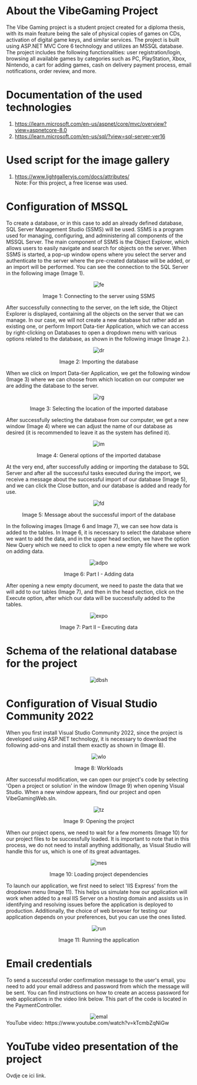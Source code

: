 # About the VibeGaming Project

The Vibe Gaming project is a student project created for a diploma thesis, with its main feature being the sale of physical copies of games on CDs, activation of digital game keys, and similar services. The project is built using ASP.NET MVC Core 6 technology and utilizes an MSSQL database. The project includes the following functionalities: user registration/login, browsing all available games by categories such as PC, PlayStation, Xbox, Nintendo, a cart for adding games, cash on delivery payment process, email notifications, order review, and more.

# Documentation of the used technologies
1. https://learn.microsoft.com/en-us/aspnet/core/mvc/overview?view=aspnetcore-8.0
2. https://learn.microsoft.com/en-us/sql/?view=sql-server-ver16

# Used script for the image gallery
1. https://www.lightgalleryjs.com/docs/attributes/
<br>Note: For this project, a free license was used.</br>

# Configuration of MSSQL
To create a database, or in this case to add an already defined database, SQL Server Management Studio (SSMS) will be used. SSMS is a program used for managing, configuring, and administering all components of the MSSQL Server. The main component of SSMS is the Object Explorer, which allows users to easily navigate and search for objects on the server. When SSMS is started, a pop-up window opens where you select the server and authenticate to the server where the pre-created database will be added, or an import will be performed. You can see the connection to the SQL Server in the following image (Image 1).
<div align="center">
  <img src="https://github.com/EdisVrtagic/VibeGaming-GameStore-ASP.NET/assets/101829021/421d27a3-fe5e-422a-ad3f-209ac4a4fdcd" alt="fe">
  <p>Image 1: Connecting to the server using SSMS</p>
</div>

After successfully connecting to the server, on the left side, the Object Explorer is displayed, containing all the objects on the server that we can manage. In our case, we will not create a new database but rather add an existing one, or perform Import Data-tier Application, which we can access by right-clicking on Databases to open a dropdown menu with various options related to the database, as shown in the following image (Image 2.).
<div align="center">
  <img src="https://github.com/EdisVrtagic/VibeGaming-GameStore-ASP.NET/assets/101829021/de4d14da-a55f-49ea-b294-33d45637ca47" alt="dr">
  <p>Image 2: Importing the database</p>
</div>

When we click on Import Data-tier Application, we get the following window (Image 3) where we can choose from which location on our computer we are adding the database to the server.
<div align="center">
  <img src="https://github.com/EdisVrtagic/VibeGaming-GameStore-ASP.NET/assets/101829021/4bf1d81e-713a-4bdb-be95-3f89b82425c7" alt="rg">
  <p>Image 3: Selecting the location of the imported database</p>
</div>

After successfully selecting the database from our computer, we get a new window (Image 4) where we can adjust the name of our database as desired (it is recommended to leave it as the system has defined it).
<div align="center">
  <img src="https://github.com/EdisVrtagic/VibeGaming-GameStore-ASP.NET/assets/101829021/eebb3e00-cedd-42ba-9a34-40b5e2ee5a45" alt="im">
  <p>Image 4: General options of the imported database</p>
</div>

At the very end, after successfully adding or importing the database to SQL Server and after all the successful tasks executed during the import, we receive a message about the successful import of our database (Image 5), and we can click the Close button, and our database is added and ready for use.
<div align="center">
  <img src="https://github.com/EdisVrtagic/VibeGaming-GameStore-ASP.NET/assets/101829021/8de1ada7-cd46-49f6-98ef-9654419d3800" alt="fd">
  <p>Image 5: Message about the successful import of the database</p>
</div>

In the following images (Image 6 and Image 7), we can see how data is added to the tables. In Image 6, it is necessary to select the database where we want to add the data, and in the upper head section, we have the option New Query which we need to click to open a new empty file where we work on adding data.
<div align="center">
  <img src="https://github.com/EdisVrtagic/VibeGaming-GameStore-ASP.NET/assets/101829021/2f1e0023-9e23-45a2-bdcd-0e92b9273d38" alt="adpo">
  <p>Image 6: Part I - Adding data</p>
</div>

After opening a new empty document, we need to paste the data that we will add to our tables (Image 7), and then in the head section, click on the Execute option, after which our data will be successfully added to the tables.
<div align="center">
  <img src="https://github.com/EdisVrtagic/VibeGaming-GameStore-ASP.NET/assets/101829021/5a67e62b-fdc7-4e0f-ad63-876f905e454d" alt="expo">
  <p>Image 7: Part II – Executing data</p>
</div>

# Schema of the relational database for the project
<div align="center">
  <img src="https://github.com/EdisVrtagic/VibeGaming-GameStore-ASP.NET/assets/101829021/d975e8ab-05f0-4518-b681-ad2125e7a591" alt="dbsh">
</div>

# Configuration of Visual Studio Community 2022
When you first install Visual Studio Community 2022, since the project is developed using ASP.NET technology, it is necessary to download the following add-ons and install them exactly as shown in (Image 8).
<div align="center">
  <img src="https://github.com/EdisVrtagic/VibeGaming-GameStore-ASP.NET/assets/101829021/270f67ce-a98a-4acf-86e7-cdda9ec59ca1" alt="wlo">
  <p>Image 8: Workloads</p>
</div>

After successful modification, we can open our project's code by selecting 'Open a project or solution' in the window (Image 9) when opening Visual Studio. When a new window appears, find our project and open VibeGamingWeb.sln.
<div align="center">
  <img src="https://github.com/EdisVrtagic/VibeGaming-GameStore-ASP.NET/assets/101829021/e0dfd482-f4f2-40a9-a24e-1156a43dc9fa" alt="tz">
  <p>Image 9: Opening the project</p>
</div>

When our project opens, we need to wait for a few moments (Image 10) for our project files to be successfully loaded. It is important to note that in this process, we do not need to install anything additionally, as Visual Studio will handle this for us, which is one of its great advantages.
<div align="center">
  <img src="https://github.com/EdisVrtagic/VibeGaming-GameStore-ASP.NET/assets/101829021/61ab6f1b-a57a-4c8c-bdf7-b408c00af569" alt="mes">
  <p>Image 10: Loading project dependencies</p>
</div>

To launch our application, we first need to select 'IIS Express' from the dropdown menu (Image 11). This helps us simulate how our application will work when added to a real IIS Server on a hosting domain and assists us in identifying and resolving issues before the application is deployed to production. Additionally, the choice of web browser for testing our application depends on your preferences, but you can use the ones listed.
<div align="center">
  <img src="https://github.com/EdisVrtagic/VibeGaming-GameStore-ASP.NET/assets/101829021/bbf0810f-3244-480e-b182-8aab0064c529" alt="run">
  <p>Image 11: Running the application</p>
</div>

# Email credentials
To send a successful order confirmation message to the user's email, you need to add your email address and password from which the message will be sent. You can find instructions on how to create an access password for web applications in the video link below.
This part of the code is located in the PaymentController.
<div align="center">
  <img src="https://github.com/EdisVrtagic/VibeGaming-GameStore-ASP.NET/assets/101829021/a784ebb7-d9d2-43a5-9109-5d6db14e645b" alt="emal">
</div>
YouTube video: https://www.youtube.com/watch?v=kTcmbZqNiGw

# YouTube video presentation of the project
Ovdje ce ici link.
